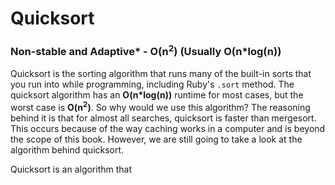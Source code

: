 # Quicksort

### Non-stable and Adaptive\* - O(n<sup>2</sup>) (Usually  O(n\*log(n))

Quicksort is the sorting algorithm that runs many of the built-in sorts that you run into while programming, including Ruby's `.sort` method. The quicksort algorithm has an **O(n*log(n))** runtime for most cases, but the worst case is **O(n<sup>2</sup>)**. So why would we use this algorithm? The reasoning behind it is that for almost all searches, quicksort is faster than mergesort. This occurs because of the way caching works in a computer and is beyond the scope of this book. However, we are still going to take a look at the algorithm behind quicksort.

Quicksort is an algorithm that
